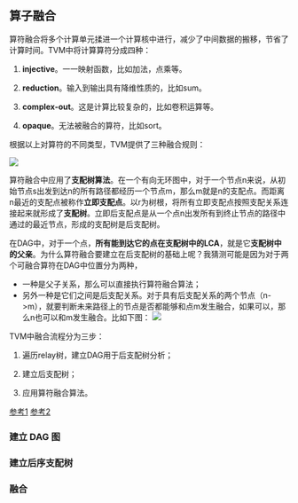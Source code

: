 ## 算子融合

算符融合将多个计算单元揉进一个计算核中进行，减少了中间数据的搬移，节省了计算时间。TVM中将计算算符分成四种：

1. **injective**。一一映射函数，比如加法，点乘等。

2. **reduction**。输入到输出具有降维性质的，比如sum。

3. **complex-out**。这是计算比较复杂的，比如卷积运算等。

4. **opaque**。无法被融合的算符，比如sort。

根据以上对算符的不同类型，TVM提供了三种融合规则：

![](../image/op_fusion/1.jpg)

算符融合中应用了**支配树算法**。在一个有向无环图中，对于一个节点n来说，从初始节点s出发到达n的所有路径都经历一个节点m，那么m就是n的支配点。而距离n最近的支配点被称作**立即支配点**。以r为树根，将所有立即支配点按照支配关系连接起来就形成了**支配树**。立即后支配点是从一个点n出发所有到终止节点的路径中通过的最近节点，形成的支配树是后支配树。

在DAG中，对于一个点，**所有能到达它的点在支配树中的LCA**，就是它**支配树中的父亲**。为什么算符融合要建立在后支配树的基础上呢？我猜测可能是因为对于两个可融合算符在DAG中位置分为两种，
* 一种是父子关系，那么可以直接执行算符融合算法；
* 另外一种是它们之间是后支配关系。对于具有后支配关系的两个节点（n->m），就要判断未来路径上的节点是否都能够和点m发生融合，如果可以，那么n也可以和m发生融合。比如下图：
![](../image/op_fusion/2.jpg)


TVM中融合流程分为三步：

1. 遍历relay树，建立DAG用于后支配树分析；

2. 建立后支配树；

3. 应用算符融合算法。

[参考1](https://zhuanlan.zhihu.com/p/337824083)
[参考2](https://zhuanlan.zhihu.com/p/90528541)

### 建立 DAG 图

### 建立后序支配树

### 融合
